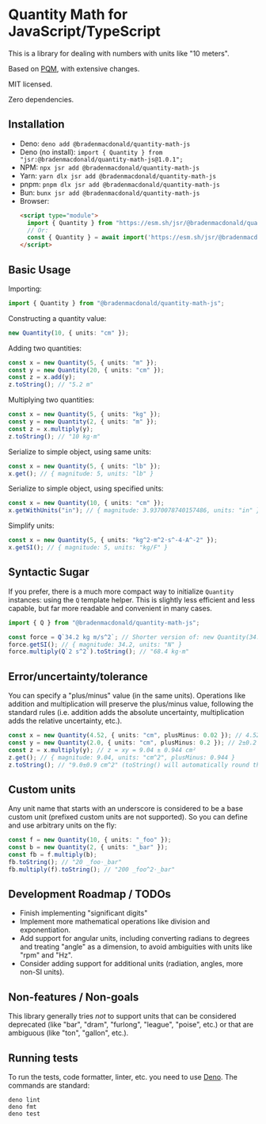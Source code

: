 # Quantity Math for JavaScript/TypeScript

This is a library for dealing with numbers with units like "10 meters".

Based on [PQM](https://github.com/GhostWrench/pqm), with extensive changes.

MIT licensed.

Zero dependencies.

## Installation

- Deno: `deno add @bradenmacdonald/quantity-math-js`
- Deno (no install): `import { Quantity } from "jsr:@bradenmacdonald/quantity-math-js@1.0.1";`
- NPM: `npx jsr add @bradenmacdonald/quantity-math-js`
- Yarn: `yarn dlx jsr add @bradenmacdonald/quantity-math-js`
- pnpm: `pnpm dlx jsr add @bradenmacdonald/quantity-math-js`
- Bun: `bunx jsr add @bradenmacdonald/quantity-math-js`
- Browser:
  ```html
  <script type="module">
    import { Quantity } from "https://esm.sh/jsr/@bradenmacdonald/quantity-math-js@1.0.1";
    // Or:
    const { Quantity } = await import('https://esm.sh/jsr/@bradenmacdonald/quantity-math-js@1.0.1');
  </script>
  ```

## Basic Usage

Importing:

```ts
import { Quantity } from "@bradenmacdonald/quantity-math-js";
```

Constructing a quantity value:

```ts
new Quantity(10, { units: "cm" });
```

Adding two quantities:

```ts
const x = new Quantity(5, { units: "m" });
const y = new Quantity(20, { units: "cm" });
const z = x.add(y);
z.toString(); // "5.2 m"
```

Multiplying two quantities:

```ts
const x = new Quantity(5, { units: "kg" });
const y = new Quantity(2, { units: "m" });
const z = x.multiply(y);
z.toString(); // "10 kg⋅m"
```

Serialize to simple object, using same units:

```ts
const x = new Quantity(5, { units: "lb" });
x.get(); // { magnitude: 5, units: "lb" }
```

Serialize to simple object, using specified units:

```ts
const x = new Quantity(10, { units: "cm" });
x.getWithUnits("in"); // { magnitude: 3.9370078740157486, units: "in" }
```

Simplify units:

```ts
const x = new Quantity(5, { units: "kg^2⋅m^2⋅s^-4⋅A^-2" });
x.getSI(); // { magnitude: 5, units: "kg/F" }
```

## Syntactic Sugar

If you prefer, there is a much more compact way to initialize `Quantity` instances: using the `Q` template helper. This
is slightly less efficient and less capable, but far more readable and convenient in many cases.

```ts
import { Q } from "@bradenmacdonald/quantity-math-js";

const force = Q`34.2 kg m/s^2`; // Shorter version of: new Quantity(34.2, {units: "kg m/s^2"})
force.getSI(); // { magnitude: 34.2, units: "N" }
force.multiply(Q`2 s^2`).toString(); // "68.4 kg⋅m"
```

## Error/uncertainty/tolerance

You can specify a "plus/minus" value (in the same units). Operations like addition and multiplication will preserve the
plus/minus value, following the standard rules (i.e. addition adds the absolute uncertainty, multiplication adds the
relative uncertainty, etc.).

```ts
const x = new Quantity(4.52, { units: "cm", plusMinus: 0.02 }); // 4.52±0.02 cm
const y = new Quantity(2.0, { units: "cm", plusMinus: 0.2 }); // 2±0.2 cm"
const z = x.multiply(y); // z = xy = 9.04 ± 0.944 cm²
z.get(); // { magnitude: 9.04, units: "cm^2", plusMinus: 0.944 }
z.toString(); // "9.0±0.9 cm^2" (toString() will automatically round the output)
```

## Custom units

Any unit name that starts with an underscore is considered to be a base custom unit (prefixed custom units are not
supported). So you can define and use arbitrary units on the fly:

```ts
const f = new Quantity(10, { units: "_foo" });
const b = new Quantity(2, { units: "_bar" });
const fb = f.multiply(b);
fb.toString(); // "20 _foo⋅_bar"
fb.multiply(f).toString(); // "200 _foo^2⋅_bar"
```

## Development Roadmap / TODOs

- Finish implementing "significant digits"
- Implement more mathematical operations like division and exponentiation.
- Add support for angular units, including converting radians to degrees and treating "angle" as a dimension, to avoid
  ambiguities with units like "rpm" and "Hz".
- Consider adding support for additional units (radiation, angles, more non-SI units).

## Non-features / Non-goals

This library generally tries _not_ to support units that can be considered deprecated (like "bar", "dram", "furlong",
"league", "poise", etc.) or that are ambiguous (like "ton", "gallon", etc.).

## Running tests

To run the tests, code formatter, linter, etc. you need to use [Deno](https://deno.com/). The commands are standard:

    deno lint
    deno fmt
    deno test
